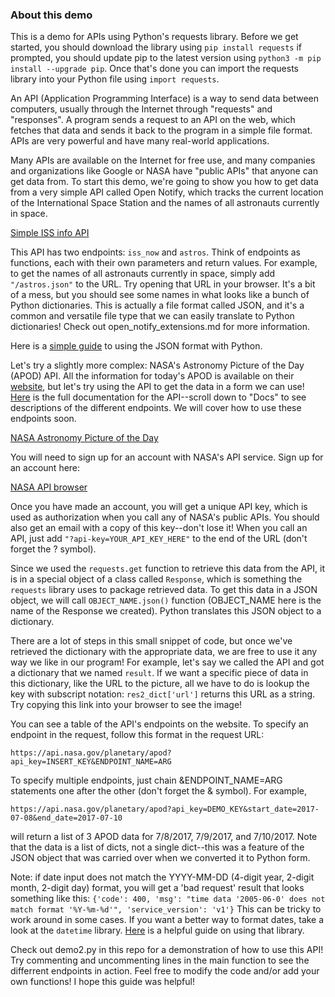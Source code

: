 ### About this demo

This is a demo for APIs using Python's requests library. Before we get started, you should download the library using `pip install requests` if prompted, you should update pip to the latest version using `python3 -m pip install --upgrade pip`. Once that's done you can import the requests library into your Python file using `import requests`.

An API (Application Programming Interface) is a way to send data between computers, usually through the Internet through "requests" and "responses". A program sends a request to an API on the web, which fetches that data and sends it back to the program in a simple file format. APIs are very powerful and have many real-world applications.

Many APIs are available on the Internet for free use, and many companies and organizations like Google or NASA have "public APIs" that anyone can get data from. To start this demo, we're going to show you how to get data from a very simple API called Open Notify, which tracks the current location of the International Space Station and the names of all astronauts currently in space.

[Simple ISS info API](http://api.open-notify.org/)

This API has two endpoints: `iss_now` and `astros`. Think of endpoints as functions, each with their own parameters and return values. For example, to get the names of all astronauts currently in space, simply add `"/astros.json"` to the URL. Try opening that URL in your browser. It's a bit of a mess, but you should see some names in what looks like a bunch of Python dictionaries. This is actually a file format called JSON, and it's a common and versatile file type that we can easily translate to Python dictionaries! Check out open_notify_extensions.md for more information.

Here is a [simple guide](https://www.w3schools.com/python/python_json.asp) to using the JSON format with Python.

Let's try a slightly more complex: NASA's Astronomy Picture of the Day (APOD) API. All the information for today's APOD is available on their [website](https://apod.nasa.gov/apod/astropix.html), but let's try using the API to get the data in a form we can use! [Here](https://github.com/nasa/apod-api) is the full documentation for the API--scroll down to "Docs" to see descriptions of the different endpoints. We will cover how to use these endpoints soon.

[NASA Astronomy Picture of the Day](https://github.com/nasa/apod-api)

You will need to sign up for an account with NASA's API service. Sign up for an account here:

[NASA API browser](https://api.nasa.gov/)

Once you have made an account, you will get a unique API key, which is used as authorization when you call any of NASA's public APIs. You should also get an email with a copy of this key--don't lose it! When you call an API, just add `"?api-key=YOUR_API_KEY_HERE"` to the end of the URL (don't forget the ? symbol).

Since we used the `requests.get` function to retrieve this data from the API, it is in a special object of a class called `Response`, which is something the `requests` library uses to package retrieved data. To get this data in a JSON object, we will call `OBJECT_NAME.json()` function (OBJECT_NAME here is the name of the Response we created). Python translates this JSON object to a dictionary.

There are a lot of steps in this small snippet of code, but once we've retrieved the dictionary with the appropriate data, we are free to use it any way we like in our program! For example, let's say we called the API and got a dictionary that we named `result`. If we want a specific piece of data in this dictionary, like the URL to the picture, all we have to do is lookup the key with subscript notation: `res2_dict['url']` returns this URL as a string. Try copying this link into your browser to see the image!

You can see a table of the API's endpoints on the website. To specify an endpoint in the request, follow this format in the request URL:

    https://api.nasa.gov/planetary/apod?api_key=INSERT_KEY&ENDPOINT_NAME=ARG

To specify multiple endpoints, just chain &ENDPOINT_NAME=ARG statements one after the other (don't forget the & symbol). For example, 

    https://api.nasa.gov/planetary/apod?api_key=DEMO_KEY&start_date=2017-07-08&end_date=2017-07-10

will return a list of 3 APOD data for 7/8/2017, 7/9/2017, and 7/10/2017. Note that the data is a list of dicts, not a single dict--this was a feature of the JSON object that was carried over when we converted it to Python form.

Note: if date input does not match the YYYY-MM-DD (4-digit year, 2-digit month, 2-digit day) format, you will get a 'bad request' result that looks something like this:
`{'code': 400, 'msg': "time data '2005-06-0' does not match format '%Y-%m-%d'", 'service_version': 'v1'}`
This can be tricky to work around in some cases. If you want a better way to format dates, take a look at the
`datetime` library. [Here](https://www.geeksforgeeks.org/python-validate-string-date-format/) is a helpful guide on using that library.

Check out demo2.py in this repo for a demonstration of how to use this API! Try commenting and uncommenting lines in the main function to see the differrent endpoints in action. Feel free to modify the code and/or add your own functions! I hope this guide was helpful!